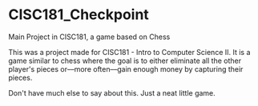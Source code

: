 # CISC181_Checkpoint
Main Project in CISC181, a game based on Chess

This was a project made for CISC181 - Intro to Computer Science II. 
It is a game similar to chess where the goal is to either eliminate all 
the other player's pieces or––more often––gain enough money by capturing their pieces.

Don't have much else to say about this. Just a neat little game.
